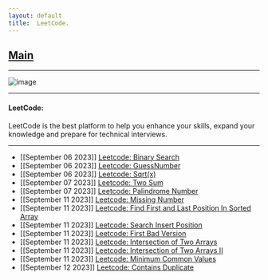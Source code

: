 ```yaml
---
layout: default
title:  LeetCode.
---
```


<h2 class="menu-header" id="index"><a href="../../../index.html">Main</a></h2>
<hr>

![image](https://github.com/h4ckyou/h4ckyou.github.io/assets/127159644/0d26a172-e038-4f5b-835e-1e35c03e8d6e)


* * *
<h4 class="menu-header" id="programming">LeetCode:</h4>
LeetCode is the best platform to help you enhance your skills, expand your knowledge and prepare for technical interviews.
<hr>

- [[September 06 2023]] [Leetcode: Binary Search](https://h4ckyou.github.io/posts/programming/Leetcode/Binary%20Search/solution.html)
- [[September 06 2023]] [Leetcode: GuessNumber](https://h4ckyou.github.io/posts/programming/Leetcode/Guess%20Number%20Higher%20or%20Lower/solution.html)
- [[September 06 2023]] [Leetcode: Sqrt(x)](https://h4ckyou.github.io/posts/programming/Leetcode/Sqrt/solution.html) 
- [[September 07 2023]] [Leetcode: Two Sum](https://h4ckyou.github.io/posts/programming/Leetcode/TwoSum/solution.html) 
- [[September 07 2023]] [Leetcode: Palindrome Number](https://h4ckyou.github.io/posts/programming/Leetcode/Palindrom%20Number/solution.html)
- [[September 11 2023]] [Leetcode: Missing Number](https://h4ckyou.github.io/posts/programming/Leetcode/Missing%20Number/solution.html)
- [[September 11 2023]] [Leetcode: Find First and Last Position In Sorted Array](https://h4ckyou.github.io/posts/programming/Leetcode/Find%20First%20and%20Last%20Position%20of%20Element%20in%20Sorted%20Array/solution.html)
- [[September 11 2023]] [Leetcode: Search Insert Position](https://h4ckyou.github.io/posts/programming/Leetcode/Search%20Insert%20Position/solution.html)
- [[September 11 2023]] [Leetcode: First Bad Version](https://h4ckyou.github.io/posts/programming/Leetcode/First%20Bad%20Version/solution.html)
- [[September 11 2023]] [Leetcode: Intersection of Two Arrays](https://h4ckyou.github.io/posts/programming/Leetcode/Intersection%20of%20Two%20Arrays/solution.html)
- [[September 11 2023]] [Leetcode: Intersection of Two Arrays II](https://h4ckyou.github.io/posts/programming/Leetcode/Intersection%20of%20Two%20Arrays%20II/solution.html)
- [[September 11 2023]] [Leetcode: Minimum Common Values](https://h4ckyou.github.io/posts/programming/Leetcode/Minimum%20Common%20Value/solution.html)
- [[September 12 2023]] [Leetcode: Contains Duplicate](https://h4ckyou.github.io/posts/programming/Leetcode/Contains%20Duplicate/solution.html)
